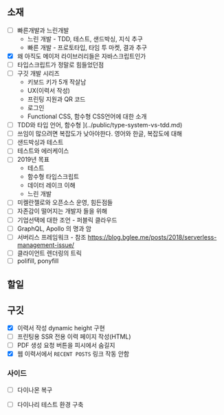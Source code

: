 ## 소재

- [ ] 빠른개발과 느린개발
  - 느린 개발 - TDD, 테스트, 샌드박싱, 지식 추구
  - 빠른 개발 - 프로토타입, 타임 투 마켓, 결과 추구
- [x] 왜 아직도 메이저 라이브러리들은  자바스크립트인가
- [ ] 타입스크립트가 정말로 힘들었던점
- [ ] 구깃 개발 시리즈
  - 키보드 키가 5개 작살남
  - UX(이력서 작성)
  - 프린팅 지원과 QR 코드
  - 로그인
  - Functional CSS, 함수형 CSS언어에 대한 소개
- [ ] TDD와 타입 언어, 함수형 ](../public/type-system-vs-tdd.md)
- [ ] 쓰임이 많으려면 복잡도가 낮아야한다. 영어와 한글, 복잡도에 대해
- [ ] 샌드박싱과 테스트
- [ ] 테스트와 에러케이스
- [ ] 2019년 목표
  - 테스트
  - 함수형 타입스크립트
  - 데이터 레이크 이해
  - 느린 개발
- [ ] 미켈란젤로와 오픈소스 운영, 힘든점들
- [ ] 자존감이 떨어지는 개발자 들을 위해
- [ ] 기업선택에 대한 조언 - 퍼블릭 클라우드
- [ ] GraphQL, Apollo 의 명과 암
- [ ] 서버리스 프레임워크 - 참조 <https://blog.bglee.me/posts/2018/serverless-management-issue/>
- [ ] 클라이언트 렌더링의 트릭
- [ ] polifill, ponyfill

## 할일

## 구깃

- [x] 이력서 작성 dynamic height 구현
- [ ] 프린팅용 SSR 전용 이력 페이지 작성(HTML)
- [ ] PDF 생성 요청 버튼을 피시에서 숨길지
- [x] 웹 이력서에서 `RECENT POSTS` 링크 작동 안함

### 사이드

- [ ] 다이나몬 복구
- [ ] 다이나리 테스트 환경 구축

